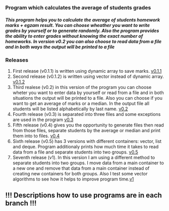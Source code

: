 ### Program which calculates the average of students grades ###
##### This program helps you to calculate the average of students homework marks + egzam result. You can choose wheather you want to write grades by yourself or to generate randomly. Also the program provides the ability to enter grades without knowing the exact number of homeworks. In version v0.2 you can also choose to read data from a file and in both ways the output will be printed to a file

### Releases
1. First release (v0.1.1) is written using dynamic array to save marks.  [v0.1.1](https://github.com/dominyka1652/Objektinio-2-uzduotis/releases/tag/v0.1) 
2. Second release (v0.1.2) is written using vector instead of dynamic array. [v0.1.2](https://github.com/dominyka1652/Objektinio-2-uzduotis/releases/tag/v0.1.2)
3. Third realese (v0.2) in this version of the program you can choose wheter you want to enter data by yourself or read from a file and in both situations the output will be printed to a file. Also you can choose if you want to get an average of marks or a median. In the output file all students will be listed alphabetically by last name. [v0.2](https://github.com/dominyka1652/Objektinio-2-uzduotis/blob/master/v0.2.cpp)
4. Fourth release (v0.3) is separated into three files and some exceptions are used in the program [v0.3]( https://github.com/dominyka1652/Objektinio-2-uzduotis/releases/tag/v0.3)
5. Fifth release (v0.4) gives you the opportunity to generate files then read from those files, separate students by the average or median and print them into to files. [v0.4](https://github.com/dominyka1652/Objektinio-2-uzduotis/releases/tag/v0.4)
6. Sixth release (v0.5) has 3 versions with different containers: vector, list and deque. Program additionaly prints how much time it takes to read data from a file and separate students into two groups. [v0.5](https://github.com/dominyka1652/Objektinio-2-uzduotis/releases/tag/v0.5)
7. Seventh release (v1). In this version I am using a different method to separate students into two groups. I move data from a main container to a new one and remove that data from a main container instead of creating new containers for both groups. Also I test some vector algorithms to see how it helps to improve program time.[v1](https://github.com/dominyka1652/Objektinio-2-uzduotis/releases/tag/v.1)

## !!! Descriptions how to use programs are in each branch !!!
                                                      
